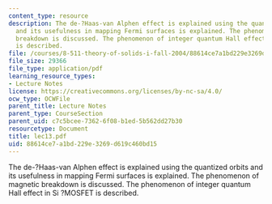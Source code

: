```yaml
---
content_type: resource
description: The de-?Haas-van Alphen effect is explained using the quantized orbits
  and its usefulness in mapping Fermi surfaces is explained. The phenomenon of magnetic
  breakdown is discussed. The phenomenon of integer quantum Hall effect in Si ?MOSFET
  is described.
file: /courses/8-511-theory-of-solids-i-fall-2004/88614ce7a1bd229e3269d619c460bd15_lec13.pdf
file_size: 29366
file_type: application/pdf
learning_resource_types:
- Lecture Notes
license: https://creativecommons.org/licenses/by-nc-sa/4.0/
ocw_type: OCWFile
parent_title: Lecture Notes
parent_type: CourseSection
parent_uid: c7c5bcee-7362-6f08-b1ed-5b562dd27b30
resourcetype: Document
title: lec13.pdf
uid: 88614ce7-a1bd-229e-3269-d619c460bd15
---
```

The de-?Haas-van Alphen effect is explained using the quantized orbits and its usefulness in mapping Fermi surfaces is explained. The phenomenon of magnetic breakdown is discussed. The phenomenon of integer quantum Hall effect in Si ?MOSFET is described.